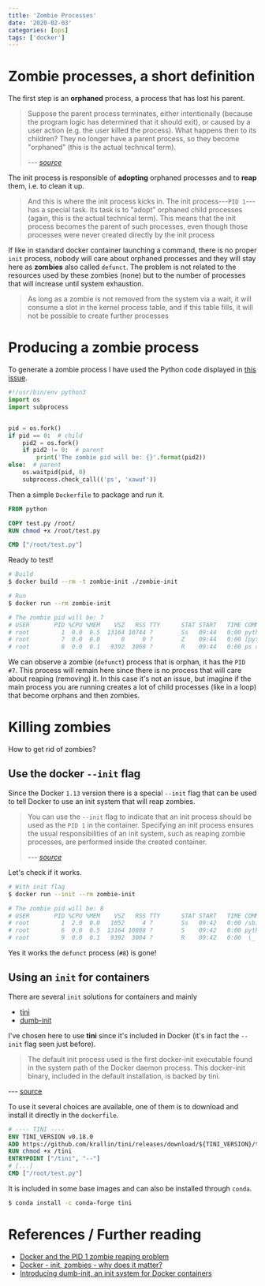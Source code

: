 ```yaml
---
title: 'Zombie Processes'
date: '2020-02-03'
categories: [ops]
tags: ['docker']
---
```


# Zombie processes, a short definition

The first step is an **orphaned** process, a process that has lost his parent.

> Suppose the parent process terminates, either intentionally (because the program logic has determined that it should exit), or caused by a user action (e.g. the user killed the process). What happens then to its children? They no longer have a parent process, so they become "orphaned" (this is the actual technical term).
>
> --- <cite>[source][LK-1]</cite>

The init process is responsible of **adopting** orphaned processes and to **reap** them, i.e. to clean it up.

> And this is where the init process kicks in. The init process---`PID 1`---has a special task. Its task is to "adopt" orphaned child processes (again, this is the actual technical term). This means that the init process becomes the parent of such processes, even though those processes were never created directly by the init process

If like in standard docker container launching a command, there is no proper `init` process, nobody will care about orphaned processes and they will stay here as **zombies** also called `defunct`. The problem is not related to the resources used by these zombies (none) but to the number of processes that will increase until system exhaustion.

> As long as a zombie is not removed from the system via a wait, it will consume a slot in the kernel process table, and if this table fills, it will not be possible to create further processes

# Producing a zombie process

To generate a zombie process I have used the Python code displayed in [this issue](https://github.com/Yelp/dumb-init/issues/128).

```python
#!/usr/bin/env python3
import os
import subprocess


pid = os.fork()
if pid == 0:  # child
    pid2 = os.fork()
    if pid2 != 0:  # parent
        print('The zombie pid will be: {}'.format(pid2))
else:  # parent
    os.waitpid(pid, 0)
    subprocess.check_call(('ps', 'xawuf'))
```

Then a simple `Dockerfile` to package and run it.

```dockerfile
FROM python

COPY test.py /root/
RUN chmod +x /root/test.py

CMD ["/root/test.py"]
```

Ready to test!

```bash
# Build
$ docker build --rm -t zombie-init ./zombie-init

# Run
$ docker run --rm zombie-init

# The zombie pid will be: 7
# USER       PID %CPU %MEM    VSZ   RSS TTY      STAT START   TIME COMMAND
# root         1  0.0  0.5  13164 10744 ?        Ss   09:44   0:00 python3 /root/test.py
# root         7  0.0  0.0      0     0 ?        Z    09:44   0:00 [python3] <defunct>
# root         8  0.0  0.1   9392  3068 ?        R    09:44   0:00 ps xawuf
```

We can observe a zombie (`defunct`) process that is orphan, it has the `PID #7`. This process will remain here since there is no process that will care about reaping (removing) it. In this case it's not an issue, but imagine if the main process you are running creates a lot of child processes (like in a loop) that become orphans and then zombies.

# Killing zombies

How to get rid of zombies?

## Use the docker `--init` flag

Since the Docker `1.13` version there is a special `--init` flag that can be used to tell Docker to use an init system that will reap zombies.

> You can use the `--init` flag to indicate that an init process should be used as the `PID 1` in the container. Specifying an init process ensures the usual responsibilities of an init system, such as reaping zombie processes, are performed inside the created container.
>
> --- <cite>[source](https://docs.docker.com/engine/reference/#specify-an-init-process)</cite>

Let's check if it works.

```bash
# With init flag
$ docker run --init --rm zombie-init

# The zombie pid will be: 8
# USER       PID %CPU %MEM    VSZ   RSS TTY      STAT START   TIME COMMAND
# root         1  2.0  0.0   1052     4 ?        Ss   09:42   0:00 /sbin/docker-init -- /root/test.py
# root         6  0.0  0.5  13164 10808 ?        S    09:42   0:00 python3 /root/test.py
# root         9  0.0  0.1   9392  3004 ?        R    09:42   0:00  \_ ps xawuf
```

Yes it works the `defunct` process (`#8`) is gone!

## Using an `init` for containers

There are several `init` solutions for containers and mainly

- [tini](https://github.com/krallin/tini)
- [dumb-init](https://github.com/Yelp/dumb-init)

I've chosen here to use **tini** since it's included in Docker (it's in fact the `--init` flag seen just before).

> The default init process used is the first docker-init executable found in the system path of the Docker daemon process. This docker-init binary, included in the default installation, is backed by tini.

--- [source](https://docs.docker.com/engine/reference/#specify-an-init-process)

To use it several choices are available, one of them is to download and install it directly in the `dockerfile`.

```dockerfile
# ---- TINI ----
ENV TINI_VERSION v0.18.0
ADD https://github.com/krallin/tini/releases/download/${TINI_VERSION}/tini /tini
RUN chmod +x /tini
ENTRYPOINT ["/tini", "--"]
# [...]
CMD ["/root/test.py"]
```

It is included in some base images and can also be installed through `conda`.

```bash
$ conda install -c conda-forge tini
````

# References / Further reading

- [Docker and the PID 1 zombie reaping problem][LK-1]
- [Docker - init, zombies - why does it matter?](https://stackoverflow.com/questions/49162358/docker-init-zombies-why-does-it-matter/)
- [Introducing dumb-init, an init system for Docker containers](https://engineeringblog.yelp.com/2016/01/dumb-init-an-init-for-docker.html)

[LK-1]: https://blog.phusion.nl/2015/01/20/docker-and-the-pid-1-zombie-reaping-problem/